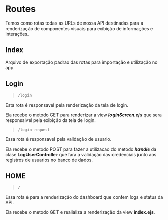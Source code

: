 
# Routes

Temos como rotas todas as URLs de nossa API destinadas para a renderização de componentes visuais para exibição de informações e interações.

## Index

Arquivo de exportação padrao das rotas para importação e utilização no app.

## Login

>``/login``

Esta rota é responsavel pela renderização da tela de login.

Ela recebe o metodo GET para renderizar a view __*loginScreen.ejs*__ que sera responsalvel pela exibição da tela de login.

>``/login-request``

Essa rota é responsavel pela validação de usuario.

Ela recebe o metodo POST para fazer a utilizacao do metodo __*handle*__ da clase __LogUserController__ que fara a validação das credenciais junto aos registros de usuarios no banco de dados.

## HOME

>``/``

Essa rota é para a renderização do dashboard que contem logs e status da API.

Ela recebe o metodo GET e realializa a renderização da view __index.ejs__.
